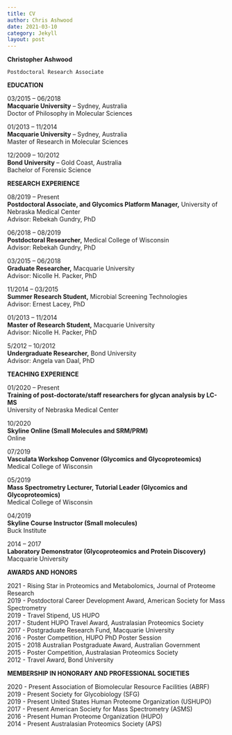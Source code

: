 ```yaml
---
title: CV
author: Chris Ashwood
date: 2021-03-10
category: Jekyll
layout: post
---
```


**Christopher Ashwood**

    Postdoctoral Research Associate

**EDUCATION**

03/2015 – 06/2018  
**Macquarie University** – Sydney, Australia    
Doctor of Philosophy in Molecular Sciences

01/2013 – 11/2014    
**Macquarie University** – Sydney, Australia    
Master of Research in Molecular Sciences

12/2009 – 10/2012    
**Bond University** – Gold Coast, Australia    
Bachelor of Forensic Science

**RESEARCH EXPERIENCE**

08/2019 – Present    
**Postdoctoral Associate, and Glycomics Platform Manager,** University of Nebraska Medical Center    
Advisor: Rebekah Gundry, PhD

06/2018 – 08/2019    
**Postdoctoral Researcher,** Medical College of Wisconsin    
Advisor: Rebekah Gundry, PhD

03/2015 – 06/2018    
**Graduate Researcher,** Macquarie University    
Advisor: Nicolle H. Packer, PhD    

11/2014 – 03/2015    
**Summer Research Student,** Microbial Screening Technologies    
Advisor: Ernest Lacey, PhD

01/2013 – 11/2014    
**Master of Research Student,** Macquarie University    
Advisor: Nicolle H. Packer, PhD

5/2012 – 10/2012    
**Undergraduate Researcher,** Bond University    
Advisor: Angela van Daal, PhD

**TEACHING EXPERIENCE**

01/2020 – Present    
**Training of post-doctorate/staff researchers for glycan analysis by LC-MS**    
University of Nebraska Medical Center

10/2020    
**Skyline Online (Small Molecules and SRM/PRM)**    
Online

07/2019    
**Vasculata Workshop Convenor (Glycomics and Glycoproteomics)**    
Medical College of Wisconsin    

05/2019    
**Mass Spectrometry Lecturer, Tutorial Leader (Glycomics and Glycoproteomics)**    
Medical College of Wisconsin

04/2019    
**Skyline Course Instructor (Small molecules)**    
Buck Institute

2014 – 2017    
**Laboratory Demonstrator (Glycoproteomics and Protein Discovery)**    
Macquarie University

**AWARDS AND HONORS**    

2021 - Rising Star in Proteomics and Metabolomics, Journal of Proteome Research    
2019 - Postdoctoral Career Development Award, American Society for Mass Spectrometry    
2019 - Travel Stipend, US HUPO    
2017 - Student HUPO Travel Award, Australasian Proteomics Society    
2017 - Postgraduate Research Fund, Macquarie University    
2016 - Poster Competition, HUPO PhD Poster Session    
2015 - 2018 Australian Postgraduate Award, Australian Government    
2015 - Poster Competition, Australasian Proteomics Society    
2012 - Travel Award, Bond University    
	
**MEMBERSHIP IN HONORARY AND PROFESSIONAL SOCIETIES**    

2020 - Present	Association of Biomolecular Resource Facilities (ABRF)    
2019 - Present	Society for Glycobiology (SFG)    
2019 - Present	United States Human Proteome Organization (USHUPO)    
2017 - Present	American Society for Mass Spectrometry (ASMS)    
2016 - Present	Human Proteome Organization (HUPO)    
2014 - Present	Australasian Proteomics Society (APS)    
 
